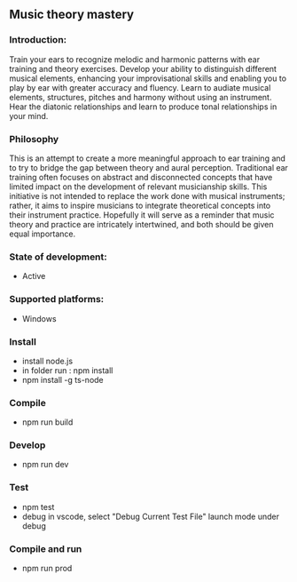## Music theory mastery

### Introduction:
Train your ears to recognize melodic and harmonic patterns with ear training and theory exercises. Develop your ability to distinguish different musical elements, enhancing your improvisational skills and enabling you to play by ear with greater accuracy and fluency.
Learn to audiate musical elements, structures, pitches and harmony without using an instrument. 
Hear the diatonic relationships and learn to produce tonal relationships in your mind.

### Philosophy
This is an attempt to create a more meaningful approach to ear training and to try to bridge the gap between theory and aural perception. Traditional ear training often focuses on abstract and disconnected concepts that have limited impact on the development of relevant musicianship skills.
This initiative is not intended to replace the work done with musical instruments; rather, it aims to inspire musicians to integrate theoretical concepts into their instrument practice. Hopefully it will serve as a reminder that music theory and practice are intricately intertwined, and both should be given equal importance.

### State of development:
- Active

### Supported platforms:
- Windows

### Install
- install node.js
- in folder run : npm install
- npm install -g ts-node

### Compile
- npm run build

### Develop
- npm run dev

### Test
- npm test
- debug in vscode, select "Debug Current Test File" launch mode under debug

### Compile and run
- npm run prod